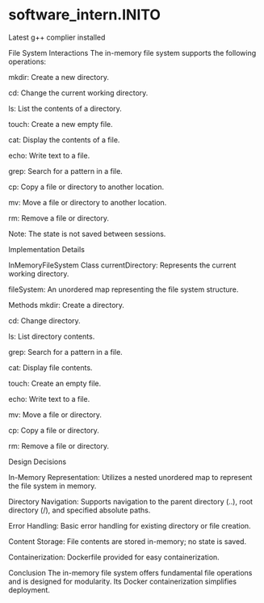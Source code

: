 # software_intern.INITO

Latest g++ complier installed

File System Interactions
The in-memory file system supports the following operations:

mkdir: Create a new directory.

cd: Change the current working directory.

ls: List the contents of a directory.

touch: Create a new empty file.

cat: Display the contents of a file.

echo: Write text to a file.

grep: Search for a pattern in a file.

cp: Copy a file or directory to another location.

mv: Move a file or directory to another location.

rm: Remove a file or directory.

Note: The state is not saved between sessions.

Implementation Details

InMemoryFileSystem Class
currentDirectory: Represents the current working directory.

fileSystem: An unordered map representing the file system structure.

Methods
mkdir: Create a directory.

cd: Change directory.

ls: List directory contents.

grep: Search for a pattern in a file.

cat: Display file contents.

touch: Create an empty file.

echo: Write text to a file.

mv: Move a file or directory.

cp: Copy a file or directory.

rm: Remove a file or directory.

Design Decisions

In-Memory Representation: Utilizes a nested unordered map to represent the file system in memory.

Directory Navigation: Supports navigation to the parent directory (..), root directory (/), and specified absolute paths.

Error Handling: Basic error handling for existing directory or file creation.

Content Storage: File contents are stored in-memory; no state is saved.

Containerization: Dockerfile provided for easy containerization.

Conclusion
The in-memory file system offers fundamental file operations and is designed for modularity. Its Docker containerization simplifies deployment.



